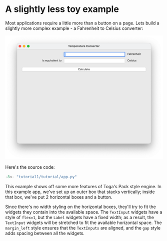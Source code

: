 # A slightly less toy example

Most applications require a little more than a button on a page. Lets
build a slightly more complex example - a Fahrenheit to Celsius
converter:

![image](images/tutorial-1.png)

Here's the source code:

```python
-8<- "tutorial1/tutorial/app.py"
```

This example shows off some more features of Toga's Pack style engine.
In this example app, we've set up an outer box that stacks vertically;
inside that box, we've put 2 horizontal boxes and a button.

Since there's no width styling on the horizontal boxes, they'll try to
fit the widgets they contain into the available space. The `TextInput`
widgets have a style of `flex=1`, but the `Label` widgets have a fixed
width; as a result, the `TextInput` widgets will be stretched to fit the
available horizontal space. The `margin_left` style ensures that the
`TextInputs` are aligned, and the `gap` style adds spacing between all
the widgets.
